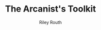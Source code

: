 ---
title: The Arcanist's Toolkit
author: Riley Routh
link: https://rileyrouth.itch.io/the-arcanists-toolkit
img: the-arcanists-toolkit.png
type: supplement
---